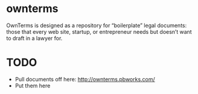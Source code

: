 # ownterms
OwnTerms is designed as a repository for “boilerplate” legal documents: those that every web site, startup, or entrepreneur needs but doesn’t want to draft in a lawyer for.

TODO
====

* Pull documents off here: http://ownterms.pbworks.com/
* Put them here

